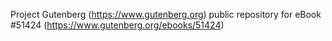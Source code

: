 Project Gutenberg (https://www.gutenberg.org) public repository for
eBook #51424 (https://www.gutenberg.org/ebooks/51424)
